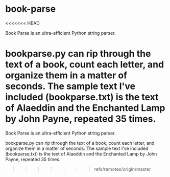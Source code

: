 # book-parse
<<<<<<< HEAD

Book Parse is an ultra-efficient Python string parser.

bookparse.py can rip through the text of a book, count each letter, and organize them in a matter of seconds. The sample text I've included (bookparse.txt) is the text of Alaeddin and the Enchanted Lamp by John Payne, repeated 35 times.
=======
Book Parse is an ultra-efficient Python string parser. 

bookparse.py can rip through the text of a book, count each letter, and organize them in a matter of seconds.  The sample text I've included (bookparse.txt) is the text of Alaeddin and the Enchanted Lamp by John Payne, repeated 35 times.
>>>>>>> refs/remotes/origin/master
